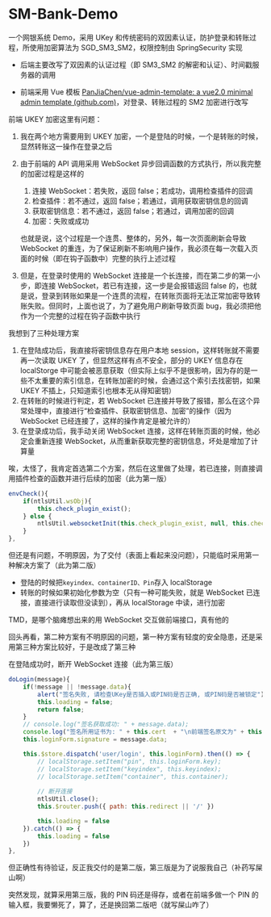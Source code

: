 # SM-Bank-Demo

一个网银系统 Demo，采用 UKey 和传统密码的双因素认证，防护登录和转账过程，所使用加密算法为 SGD_SM3_SM2，权限控制由 SpringSecurity 实现

- 后端主要改写了双因素的认证过程（即 SM3_SM2 的解密和认证）、时间戳服务器的调用

- 前端采用 Vue 模板 [PanJiaChen/vue-admin-template: a vue2.0 minimal admin template (github.com)](https://github.com/PanJiaChen/vue-admin-template)，对登录、转账过程的 SM2 加密进行改写

前端 UKEY 加密这里有问题：

1. 我在两个地方需要用到 UKEY 加密，一个是登陆的时候，一个是转账的时候，显然转账这一操作在登录之后

2. 由于前端的 API 调用采用 WebSocket 异步回调函数的方式执行，所以我完整的加密过程是这样的

   1. 连接 WebSocket：若失败，返回 false；若成功，调用检查插件的回调
   2. 检查插件：若不通过，返回 false；若通过，调用获取密钥信息的回调
   3. 获取密钥信息：若不通过，返回 false；若通过，调用加密的回调
   4. 加密：失败或成功

   也就是说，这个过程是一个连贯、整体的，另外，每一次页面刷新会导致 WebSocket 的重连，为了保证刷新不影响用户操作，我必须在每一次载入页面的时候（即在钩子函数中）完整的执行上述过程

3. 但是，在登录时使用的 WebSocket 连接是一个长连接，而在第二步的第一小步，即连接 WebSocket，若已有连接，这一步是会报错返回 false 的，也就是说，登录到转账如果是一个连贯的流程，在转账页面将无法正常加密导致转账失败。但同时，上面也说了，为了避免用户刷新导致页面 bug，我必须把他作为一个完整的过程在钩子函数中执行


我想到了三种处理方案

1. 在登陆成功后，我直接将密钥信息存在用户本地 session，这样转账就不需要再一次读取 UKEY 了，但显然这样有点不安全，部分的 UKEY 信息存在 localStorge 中可能会被恶意获取（但实际上似乎不是很影响，因为存的是一些不太重要的索引信息，在转账加密的时候，会通过这个索引去找密钥，如果 UKEY 不插上，只知道索引也根本无从得知密钥）
2. 在转账的时候进行判定，若 WebSocket 已连接并导致了报错，那么在这个异常处理中，直接进行“检查插件、获取密钥信息、加密”的操作（因为 WebSocket 已经连接了，这样的操作肯定是被允许的）
3. 在登录成功后，我手动关闭 WebSocket 连接，这样在转账页面的时候，他必定会重新连接 WebSocket，从而重新获取完整的密钥信息，坏处是增加了计算量

唉，太怪了，我肯定首选第二个方案，然后在这里做了处理，若已连接，则直接调用插件检查的函数并进行后续的加密（此为第一版）

```js
envCheck(){
    if(ntlsUtil.wsObj){
        this.check_plugin_exist();
    } else {
        ntlsUtil.websocketInit(this.check_plugin_exist, null, this.check_plugin_exist);
    }
},
```

但还是有问题，不明原因，为了交付（表面上看起来没问题），只能临时采用第一种解决方案了（此为第二版）

- 登陆的时候把`keyindex、containerID、Pin`存入 localStorage
- 转账的时候如果初始化参数为空（只有一种可能失败，就是 WebSocket 已连接，直接进行读取但没读到），再从 localStorage 中读，进行加密

TMD，是哪个脑瘫想出来的用 WebSocket 交互做前端接口，真有他的

回头再看，第二种方案有不明原因的问题，第一种方案有轻度的安全隐患，还是采用第三种方案比较好，于是改成了第三种

在登陆成功时，断开 WebSocket 连接（此为第三版）

```js
doLogin(message){
    if(!message || !message.data){
        alert("签名失败, 请检查UKey是否插入或PIN码是否正确, 或PIN码是否被锁定");
        this.loading = false;
        return false;
    }
    // console.log("签名获取成功: " + message.data);
    console.log("签名所用证书为: " + this.cert  + "\n前端签名原文为" + this.encodeBase64(this.loginForm.iniData) + "\n前端签名所得密文为: " + message.data)
    this.loginForm.signature = message.data;

    this.$store.dispatch('user/login', this.loginForm).then(() => {
        // localStorage.setItem("pin", this.loginForm.key);
        // localStorage.setItem("keyindex", this.keyindex);
        // localStorage.setItem("container", this.container);
        
        // 断开连接
        ntlsUtil.close();
        this.$router.push({ path: this.redirect || '/' })

        this.loading = false
    }).catch(() => {
        this.loading = false
    })
},
```

但正确性有待验证，反正我交付的是第二版，第三版是为了说服我自己（补药写屎山啊）

突然发现，就算采用第三版，我的 PIN 码还是得存，或者在前端多做一个 PIN 的输入框，我要懒死了，算了，还是换回第二版吧（就写屎山咋了）
